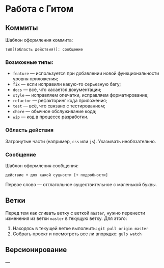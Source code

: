 # Работа с Гитом

## Коммиты

Шаблон оформления коммита:

```
тип[(область действия)]: сообщение
```

### Возможные типы:

* `feature` — используется при добавлении новой функциональности уровня приложения;
* `fix` — если исправили какую-то серьезную багу;
* `docs` — всё, что касается документации;
* `style` — исправляем опечатки, исправляем форматирование;
* `refactor` — рефакторинг кода приложения;
* `test` — всё, что связано с тестированием;
* `chore` — обычное обслуживание кода;
* `wip` — код в процессе разработки.

### Область действия

Затронутые части (например, `css` или `js`). Указывать необязательно.

### Сообщение

Шаблон оформления сообщения:

```
действие + для какой сущности [+ подробности]
```

Первое слово — отглагольное существительное с маленькой буквы.

## Ветки

Перед тем как сливать ветку с веткой `master`, нужно перенести изменения из ветки `master` в текущую ветку. Для этого:

1. Находясь в текущей ветке выполнить: `git pull origin master`
2. Собрать проект и посмотреть все ли впорядке: `gulp watch`

## Версионирование

—
